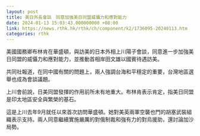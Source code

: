 ```yaml
---
layout: post
title: 美日外長會談　同意加強美日同盟威懾力和應對能力
date: 2024-01-13 15:03:43.000000000 +08:00
link: https://news.rthk.hk/rthk/ch/component/k2/1736095-20240113.htm
categories: rthk
---
```


美國國務卿布林肯在華盛頓，與訪美的日本外相上川陽子會談，同意進一步加強美日同盟的威懾力和應對能力，並推動首相岸田文雄以國賓待遇訪美。

共同社報道，在同中國有關的問題上，兩人強調台海和平穩定的重要，台灣地區選舉也成為會談議題。

上川會前說，日美同盟發揮的作用前所未有地重大。布林肯表示肯定，指美日同盟是印太地區安全與繁榮的基石。

這是上川去年9月就任以來首次訪問華盛頓。她對美英兩軍空襲也門的胡塞武裝組織表示支持。兩人同意繼續實施嚴厲的對俄制裁和強有力的對烏援助，還討論加沙局勢。
